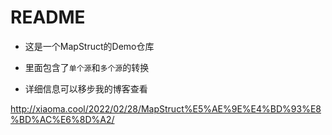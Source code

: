 # README

- 这是一个MapStruct的Demo仓库

- 里面包含了`单个源`和`多个源`的转换

- 详细信息可以移步我的博客查看

http://xiaoma.cool/2022/02/28/MapStruct%E5%AE%9E%E4%BD%93%E8%BD%AC%E6%8D%A2/